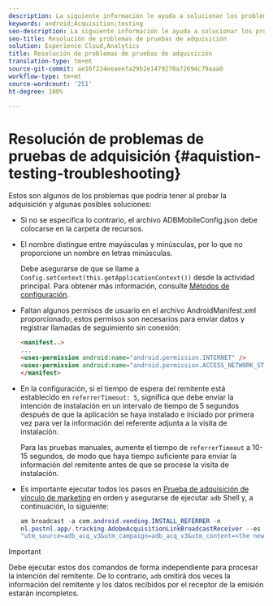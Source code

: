 ```yaml
---
description: La siguiente información le ayuda a solucionar los problemas de las pruebas de adquisición.
keywords: android;Acquisition;testing
seo-description: La siguiente información le ayuda a solucionar los problemas de las pruebas de adquisición.
seo-title: Resolución de problemas de pruebas de adquisición
solution: Experience Cloud,Analytics
title: Resolución de problemas de pruebas de adquisición
translation-type: tm+mt
source-git-commit: ae16f224eeaeefa29b2e1479270a72694c79aaa0
workflow-type: tm+mt
source-wordcount: '251'
ht-degree: 100%

---
```



# Resolución de problemas de pruebas de adquisición {#aquistion-testing-troubleshooting}

Estos son algunos de los problemas que podría tener al probar la adquisición y algunas posibles soluciones:

* Si no se especifica lo contrario, el archivo ADBMobileConfig.json debe colocarse en la carpeta de recursos.

* El nombre distingue entre mayúsculas y minúsculas, por lo que no proporcione un nombre en letras minúsculas.

   Debe asegurarse de que se llame a `Config.setContext(this.getApplicationContext())` desde la actividad principal. Para obtener más información, consulte [Métodos de configuración](https://docs.adobe.com/content/help/es-ES/mobile-services/android/configuration-android/methods.html).

* Faltan algunos permisos de usuario en el archivo AndroidManifest.xml proporcionado; estos permisos son necesarios para enviar datos y registrar llamadas de seguimiento sin conexión:

   ```html
   <manifest..>
   ... 
   <uses-permission android:name="android.permission.INTERNET" />
   <uses-permission android:name="android.permission.ACCESS_NETWORK_STATE" />
   </manifest>
   ```

* En la configuración, si el tiempo de espera del remitente está establecido en `referrerTimeout: 5`, significa que debe enviar la intención de instalación en un intervalo de tiempo de 5 segundos después de que la aplicación se haya instalado e iniciado por primera vez para ver la información del referente adjunta a la visita de instalación.

   Para las pruebas manuales, aumente el tiempo de `referrerTimeout` a 10-15 segundos, de modo que haya tiempo suficiente para enviar la información del remitente antes de que se procese la visita de instalación.

* Es importante ejecutar todos los pasos en [Prueba de adquisición de vínculo de marketing](https://docs.adobe.com/content/help/es-ES/mobile-services/android/acquisition-android/t-testing-marketing-link-acquisition.html) en orden y asegurarse de ejecutar `adb` Shell y, a continuación, lo siguiente:

   ```java
   am broadcast -a com.android.vending.INSTALL_REFERRER -n 
   nl.postnl.app/.tracking.AdobeAcquisitionLinkBroadcastReceiver --es "referrer"
   "utm_source=adb_acq_v3&utm_campaign=adb_acq_v3&utm_content=<the newly generated id at step #7>"
   ```

>[!IMPORTANT]
>
>Debe ejecutar estos dos comandos de forma independiente para procesar la intención del remitente. De lo contrario, `adb` omitirá dos veces la información del remitente y los datos recibidos por el receptor de la emisión estarán incompletos.
